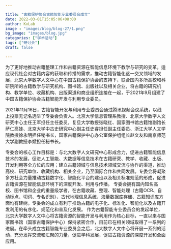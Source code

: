 ```yaml
---

title: "古籍保护协会古籍智能专业委员会成立"
date: 2022-03-01T15:05:06+08:00
author: KvLab
image : "images/blog/blog-27/1.png"
bg_image: "images/blog.jpg"
categories: ["学术活动"]
tags: ["研讨会"]
draft: false

---
```


为了更好地推动古籍整理工作和古籍资源在智能信息环境下教学与研究的变革，适应现代社会对古籍内容的获取和传播的需求，推动古籍智能化这一交叉领域的发展，北京大学数字人文中心在中国古籍保护协会的支持下，联合国内多所高校和科研院所的古籍教学与研究机构、图书馆、出版社以及相关企业，将古籍的研究机构、教学单位、收藏机构、出版渠道和商业组织连接在一起，于2021年9月组建了中国古籍保护协会古籍智能开发与利用专业委员。

<!--more-->

2021年11月16日，古籍智能开发与利用专业委员会通过腾讯视频会议系统，以线上投票无记名选举了专委会负责人。北京大学信息管理系教授、北京大学数字人文研究中心主任王军担任主任委员，复旦大学教授张晓红、国家图书馆古籍馆副馆长萨仁高娃、北京大学中古史研究中心副主任史睿担任副主任委员、浙江大学人文学院教授徐永明担任秘书长，国家古籍保护中心办公室保护组组长赵文友和南京师范大学副教授李斌担任秘书长。

<!-- ![古籍保护协会古籍智能专业委员会成立](/images/blog/blog-27/1.png) -->

专委会的核心工作目标是：与北大数字人文研究中心形成合力，促进古籍智能信息技术的发展，促进人工智能、大数据等信息技术在古籍研究、教学、收藏、出版、开发利用等全方位的应用；建立古籍领域与信息技术领域交流与协作的渠道，推动高校、研究单位、收藏机构、相关企业，乃至国际合作和共同发展。专委会将凝聚多方社会力量推动古籍数字化、智能化平台的建设以及相关标准规范的形成，促进古籍资源在智能信息环境下的深度开发、利用与传播。
专委会拥有国内知名高校、图书馆和企业的重量级学者，在古籍收藏、整理、智能处理（古籍OCR、自动标点、切词、专名识别）、古代地理信息系统、海量数据库存储、古籍知识库方面均有建树。专委会的成立有利于推动古籍的电子化、标准化、智能化以及古籍开发利用的有序化、规范化和普及化发展。
作为古籍智能专业委员会的发起单位，北京大学数字人文中心将古籍资源的智能开发与利用作为核心目标，一直以来与国家图书馆（国家古籍保护中心）保持紧密合作，目前已在相关领域取得了一系列的进展。在牵头成立古籍智能专业委员会之后，北大数字人文中心将开展一系列的活动，充分发挥交流和汇聚的力量，促进学科发展，促进古籍资源的深度开发和全面应用。